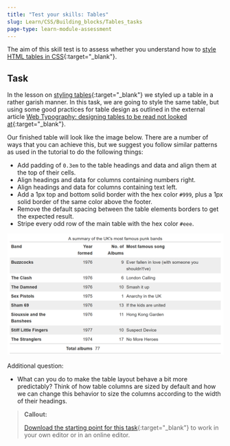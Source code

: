 ```yaml
---
title: "Test your skills: Tables"
slug: Learn/CSS/Building_blocks/Tables_tasks
page-type: learn-module-assessment
---
```


The aim of this skill test is to assess whether you understand how to [style HTML tables in CSS](https://developer.mozilla.org/en-US/docs/Learn_web_development/Core/Styling_basics/Tables){:target="_blank"}. 

## Task

In the lesson on [styling tables](https://developer.mozilla.org/en-US/docs/Learn_web_development/Core/Styling_basics/Tables){:target="_blank"} we styled up a table in a rather garish manner. In this task, we are going to style the same table, but using some good practices for table design as outlined in the external article [Web Typography: designing tables to be read not looked at](https://alistapart.com/article/web-typography-tables/){:target="_blank"}.

Our finished table will look like the image below. There are a number of ways that you can achieve this, but we suggest you follow similar patterns as used in the tutorial to do the following things:

- Add padding of `0.3em` to the table headings and data and align them at the top of their cells.
- Align headings and data for columns containing numbers right.
- Align headings and data for columns containing text left.
- Add a 1px top and bottom solid border with the hex color `#999`, plus a 1px solid border of the same color above the footer.
- Remove the default spacing between the table elements borders to get the expected result.
- Stripe every odd row of the main table with the hex color `#eee`.

![A table with striped rows.](./assets/mdn-table-bands.png)

<!-- Try updating the live code below to recreate the finished example: -->

<!-- {{EmbedGHLiveSample("css-examples/learn/tasks/tables/table.html", '100%', 1000)}} -->

Additional question:

- What can you do to make the table layout behave a bit more predictably? Think of how table columns are sized by default and how we can change this behavior to size the columns according to the width of their headings.

> **Callout:**
>
> [Download the starting point for this task](https://github.com/in-tech-gration/WDX-180/blob/main/curriculum/modules/css/misc/tables_tasks/assets/table-download.html){:target="_blank"} to work in your own editor or in an online editor.

<!-- ## Assessment or further help -->

<!-- You can practice these examples in the Interactive Editors above. -->

<!-- If you would like your work assessed or are stuck and want to ask for help: -->

<!-- 1. Put your work into an online shareable editor such as [CodePen](https://codepen.io/), [jsFiddle](https://jsfiddle.net/), or [Glitch](https://glitch.com/). You can write the code yourself or use the starting point files linked to in the above sections. -->

<!-- 2. Write a post asking for assessment and/or help at the [MDN Discourse forum Learning category](https://discourse.mozilla.org/c/mdn/learn/250). Your post should include: -->

   <!-- - A descriptive title such as "Assessment wanted for the tables skill test". -->
   <!-- - Details of what you have already tried and what you would like us to do; for example, tell us if you're stuck and need help or want an assessment. -->
   <!-- - A link to the example you want assessed or need help with, in an online shareable editor (as mentioned in step 1 above). This is a good practice to get into — it's very hard to help someone with a coding problem if you can't see their code. -->
   <!-- - A link to the actual task or assessment page, so we can find the question you want help with. -->